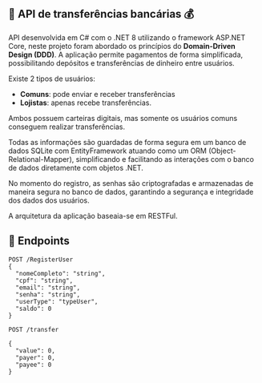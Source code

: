##  💸 API de transferências bancárias 💰

API desenvolvida em C# com o .NET 8 utilizando o framework ASP.NET Core, neste projeto foram abordado os princípios do **Domain-Driven Design (DDD)**.
A aplicação permite pagamentos de forma simplificada, possibilitando depósitos e transferências de dinheiro entre usuários. 

Existe 2 tipos de usuários: 
- **Comuns**: pode enviar e receber transferências
- **Lojistas**: apenas recebe transferências.

Ambos possuem carteiras digitais, mas somente os usuários comuns conseguem realizar transferências. 

Todas as informações são guardadas de forma segura em um banco de dados SQLite com EntityFramework atuando como um ORM (Object-Relational-Mapper), simplificando e facilitando as interações com o banco de dados diretamente com objetos .NET.

No momento do registro, as senhas são criptografadas e armazenadas de maneira segura no banco de dados, garantindo a segurança e integridade dos dados dos usuários.

A arquitetura da aplicação baseaia-se em RESTFul.

## 🔗 Endpoints

```
POST /RegisterUser
{
  "nomeCompleto": "string",
  "cpf": "string",
  "email": "string",
  "senha": "string",
  "userType": "typeUser",
  "saldo": 0
}

```

```
POST /transfer

{
  "value": 0,
  "payer": 0,
  "payee": 0
}
```

